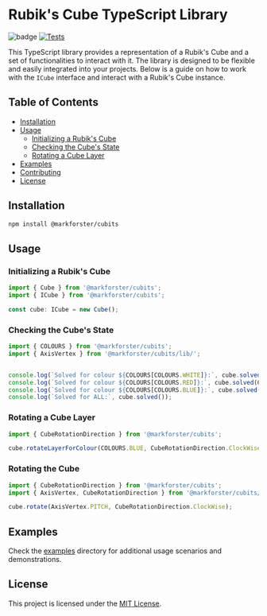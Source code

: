 # Rubik's Cube TypeScript Library

![badge](https://img.shields.io/endpoint?url=https://gist.githubusercontent.com/markforster/c101d6d2eb46daca41a0d4139367c468/raw/test.json)
 [![Tests](https://github.com/markforster/cubits/actions/workflows/tests.yml/badge.svg)](https://github.com/markforster/cubits/actions/workflows/tests.yml)

This TypeScript library provides a representation of a Rubik's Cube and a set of functionalities to interact with it. The library is designed to be flexible and easily integrated into your projects. Below is a guide on how to work with the `ICube` interface and interact with a Rubik's Cube instance.

## Table of Contents

- [Installation](#installation)
- [Usage](#usage)
  - [Initializing a Rubik's Cube](#initializing-a-rubiks-cube)
  - [Checking the Cube's State](#checking-the-cubes-state)
  - [Rotating a Cube Layer](#rotating-a-cube-layer)
- [Examples](#examples)
- [Contributing](#contributing)
- [License](#license)

## Installation

```bash
npm install @markforster/cubits
```

## Usage

### Initializing a Rubik's Cube

```typescript
import { Cube } from '@markforster/cubits';
import { ICube } from '@markforster/cubits';

const cube: ICube = new Cube();
```

### Checking the Cube's State

```typescript
import { COLOURS } from '@markforster/cubits';
import { AxisVertex } from '@markforster/cubits/lib/';


console.log(`Solved for colour ${COLOURS[COLOURS.WHITE]}:`, cube.solved(COLOURS.WHITE));
console.log(`Solved for colour ${COLOURS[COLOURS.RED]}:`, cube.solved(COLOURS.RED));
console.log(`Solved for colour ${COLOURS[COLOURS.BLUE]}:`, cube.solved(COLOURS.BLUE));
console.log(`Solved for ALL:`, cube.solved());
```

### Rotating a Cube Layer

```typescript
import { CubeRotationDirection } from '@markforster/cubits';

cube.rotateLayerForColour(COLOURS.BLUE, CubeRotationDirection.ClockWise);
```

### Rotating the Cube

```typescript
import { CubeRotationDirection } from '@markforster/cubits';
import { AxisVertex, CubeRotationDirection } from '@markforster/cubits/lib/';

cube.rotate(AxisVertex.PITCH, CubeRotationDirection.ClockWise);
```

## Examples

Check the [examples](./examples) directory for additional usage scenarios and demonstrations.

## License

This project is licensed under the [MIT License](LICENSE).
